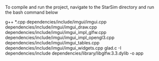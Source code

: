 To compile and run the project, navigate to the StarSim directory and run the bash command below

g++ *.cpp dependencies/include/imgui/imgui.cpp dependencies/include/imgui/imgui_draw.cpp dependencies/include/imgui/imgui_impl_glfw.cpp dependencies/include/imgui/imgui_impl_opengl3.cpp dependencies/include/imgui/imgui_tables.cpp dependencies/include/imgui/imgui_widgets.cpp glad.c -I dependencies/include dependencies/library/libglfw.3.3.dylib -o app